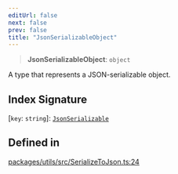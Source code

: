```yaml
---
editUrl: false
next: false
prev: false
title: "JsonSerializableObject"
---
```


> **JsonSerializableObject**: `object`

A type that represents a JSON-serializable object.

## Index Signature

 \[`key`: `string`\]: [`JsonSerializable`](/reference/tevm/utils/type-aliases/jsonserializable/)

## Defined in

[packages/utils/src/SerializeToJson.ts:24](https://github.com/evmts/tevm-monorepo/blob/main/packages/utils/src/SerializeToJson.ts#L24)
